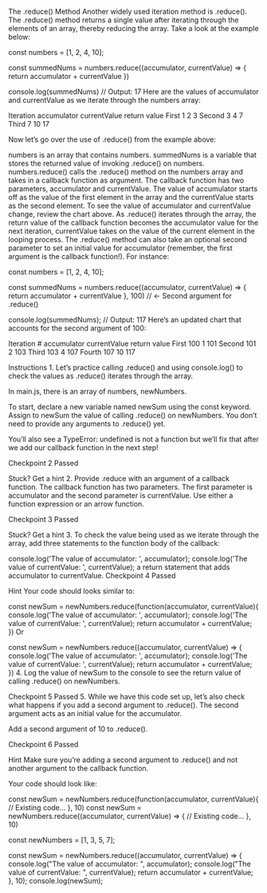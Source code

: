 The .reduce() Method
Another widely used iteration method is .reduce(). The .reduce() method returns a single value after iterating through the elements of an array, thereby reducing the array. Take a look at the example below:

const numbers = [1, 2, 4, 10];

const summedNums = numbers.reduce((accumulator, currentValue) => {
  return accumulator + currentValue
})

console.log(summedNums) // Output: 17
Here are the values of accumulator and currentValue as we iterate through the numbers array:

Iteration	accumulator	currentValue	return value
First	1	2	3
Second	3	4	7
Third	7	10	17

Now let’s go over the use of .reduce() from the example above:

numbers is an array that contains numbers.
summedNums is a variable that stores the returned value of invoking .reduce() on numbers.
numbers.reduce() calls the .reduce() method on the numbers array and takes in a callback function as argument.
The callback function has two parameters, accumulator and currentValue. The value of accumulator starts off as the value of the first element in the array and the currentValue starts as the second element. To see the value of accumulator and currentValue change, review the chart above.
As .reduce() iterates through the array, the return value of the callback function becomes the accumulator value for the next iteration, currentValue takes on the value of the current element in the looping process.
The .reduce() method can also take an optional second parameter to set an initial value for accumulator (remember, the first argument is the callback function!). For instance:

const numbers = [1, 2, 4, 10];

const summedNums = numbers.reduce((accumulator, currentValue) => {
  return accumulator + currentValue
}, 100)  // <- Second argument for .reduce()

console.log(summedNums); // Output: 117
Here’s an updated chart that accounts for the second argument of 100:

Iteration #	accumulator	currentValue	return value
First	100	1	101
Second	101	2	103
Third	103	4	107
Fourth	107	10	117

Instructions
1.
Let’s practice calling .reduce() and using console.log() to check the values as .reduce() iterates through the array.

In main.js, there is an array of numbers, newNumbers.

To start, declare a new variable named newSum using the const keyword. Assign to newSum the value of calling .reduce() on newNumbers. You don’t need to provide any arguments to .reduce() yet.

You’ll also see a TypeError: undefined is not a function but we’ll fix that after we add our callback function in the next step!

Checkpoint 2 Passed

Stuck? Get a hint
2.
Provide .reduce with an argument of a callback function. The callback function has two parameters. The first parameter is accumulator and the second parameter is currentValue. Use either a function expression or an arrow function.

Checkpoint 3 Passed

Stuck? Get a hint
3.
To check the value being used as we iterate through the array, add three statements to the function body of the callback:

console.log('The value of accumulator: ', accumulator);
console.log('The value of currentValue: ', currentValue);
a return statement that adds accumulator to currentValue.
Checkpoint 4 Passed

Hint
Your code should looks similar to:

const newSum = newNumbers.reduce(function(accumulator, currentValue){
  console.log('The value of accumulator: ', accumulator);
  console.log('The value of currentValue: ', currentValue);
  return accumulator + currentValue;
})
Or

const newSum = newNumbers.reduce((accumulator, currentValue) => {
  console.log('The value of accumulator: ', accumulator);
  console.log('The value of currentValue: ', currentValue);
  return accumulator + currentValue;
})
4.
Log the value of newSum to the console to see the return value of calling .reduce() on newNumbers.

Checkpoint 5 Passed
5.
While we have this code set up, let’s also check what happens if you add a second argument to .reduce(). The second argument acts as an initial value for the accumulator.

Add a second argument of 10 to .reduce().

Checkpoint 6 Passed

Hint
Make sure you’re adding a second argument to .reduce() and not another argument to the callback function.

Your code should look like:

const newSum = newNumbers.reduce(function(accumulator, currentValue){
  // Existing code...
}, 10)
const newSum = newNumbers.reduce((accumulator, currentValue) => {
  // Existing code...
}, 10)


const newNumbers = [1, 3, 5, 7];

const newSum = newNumbers.reduce((accumulator, currentValue) => {
  console.log("The value of accumulator: ", accumulator);
  console.log("The value of currentValue: ", currentValue);
  return accumulator + currentValue;
}, 10);
console.log(newSum);

